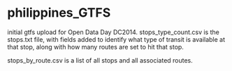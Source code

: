 philippines_GTFS
================

initial gtfs upload for Open Data Day DC2014. stops_type_count.csv is the stops.txt file, with fields added to identify what type of transit is available at that stop, along with how many routes are set to hit that stop.

stops_by_route.csv is a list of all stops and all associated routes.
